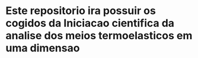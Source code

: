 # Este repositorio ira possuir os cogidos da Iniciacao cientifica da analise dos meios termoelasticos em uma dimensao
